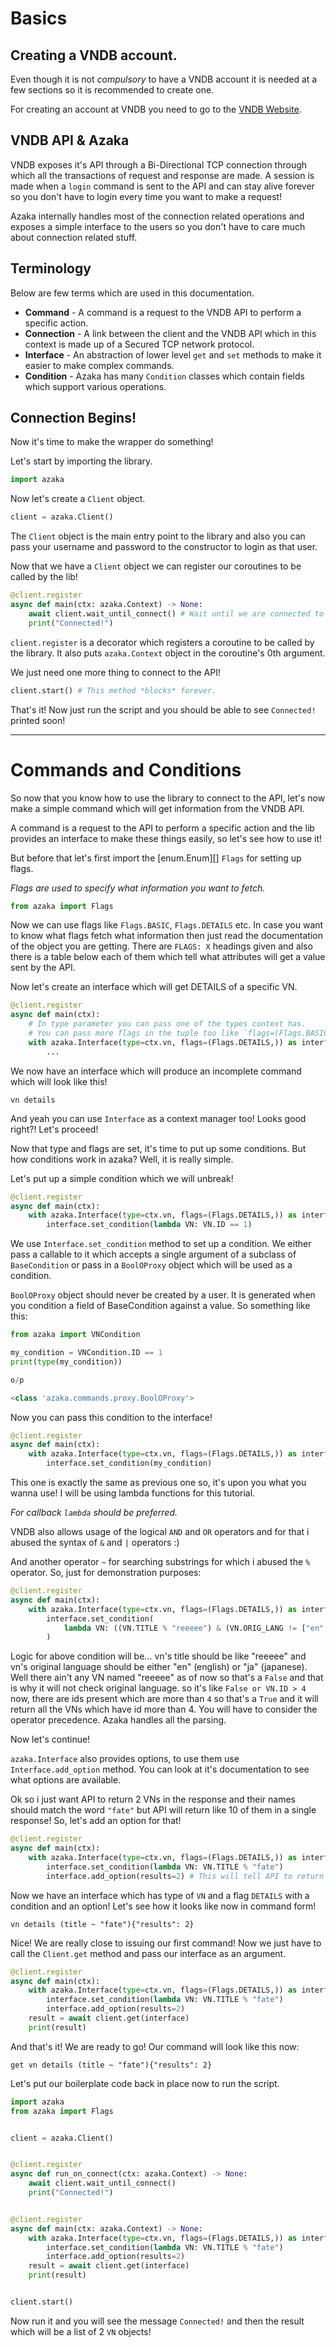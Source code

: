 # Basics

## Creating a VNDB account.

Even though it is not *compulsory* to have a VNDB account it is needed at a few sections so it is
recommended to create one.

For creating an account at VNDB you need to go to the [VNDB Website](https://vndb.org/u/register).

## VNDB API & Azaka

VNDB exposes it's API through a Bi-Directional TCP connection through which all the transactions
of request and response are made. A session is made when a `login` command is sent to the API and
can stay alive forever so you don't have to login every time you want to make a request!

Azaka internally handles most of the connection related operations and exposes a simple interface to
the users so you don't have to care much about connection related stuff.

## Terminology

Below are few terms which are used in this documentation.

- **Command** - A command is a request to the VNDB API to perform a specific action.
- **Connection** - A link between the client and the VNDB API which in this context is made up of a
Secured TCP network protocol.
- **Interface** - An abstraction of lower level `get` and `set` methods to make it easier to make complex commands.
- **Condition** - Azaka has many `Condition` classes which contain fields which support various operations.

## Connection Begins!

Now it's time to make the wrapper do something!

Let's start by importing the library.

```py
import azaka
```

Now let's create a `Client` object.

```py
client = azaka.Client()
```

The `Client` object is the main entry point to the library and also you can pass
your username and password to the constructor to login as that user.

Now that we have a `Client` object we can register our coroutines to be called by the lib!

```py
@client.register
async def main(ctx: azaka.Context) -> None:
    await client.wait_until_connect() # Wait until we are connected to the VNDB API.
    print("Connected!")
```

`client.register` is a decorator which registers a coroutine to be called by the library. It
also puts `azaka.Context` object in the coroutine's 0th argument.

We just need one more thing to connect to the API!

```py
client.start() # This method *blocks* forever.
```

That's it! Now just run the script and you should be able to see `Connected!` printed soon!

----------

# Commands and Conditions

So now that you know how to use the library to connect to the API,
let's now make a simple command which will get information from the VNDB API.

A command is a request to the API to perform a specific action and the lib
provides an interface to make these things easily, so let's see how to use it!

But before that let's first import the [enum.Enum][] `Flags` for setting up flags.

*Flags are used to specify what information you want to fetch.*

```py
from azaka import Flags
```

Now we can use flags like `Flags.BASIC`, `Flags.DETAILS` etc. In case you want to
know what flags fetch what information then just read the documentation of the object
you are getting. There are `FLAGS: X` headings given and also there is a table below
each of them which tell what attributes will get a value sent by the API.

Now let's create an interface which will get DETAILS of a specific VN.

```py
@client.register
async def main(ctx):
    # In type parameter you can pass one of the types context has.
    # You can pass more flags in the tuple too like `flags=(Flags.BASIC, Flags.DETAILS)`
    with azaka.Interface(type=ctx.vn, flags=(Flags.DETAILS,)) as interface:
        ...
```

We now have an interface which will produce an incomplete command which will look like this!

`vn details`

And yeah you can use `Interface` as a context manager too! Looks good right?!
Let's proceed!

Now that type and flags are set, it's time to put up some conditions.
But how conditions work in azaka? Well, it is
really simple.

Let's put up a simple condition which we will unbreak!

```py
@client.register
async def main(ctx):
    with azaka.Interface(type=ctx.vn, flags=(Flags.DETAILS,)) as interface:
        interface.set_condition(lambda VN: VN.ID == 1)
```

We use `Interface.set_condition` method to set up a condition. We either pass a callable
to it which accepts a single argument of a subclass of `BaseCondition` or pass in a `BoolOProxy`
object which will be used as a condition.

`BoolOProxy` object should never be created by a user. It is generated when you condition a field
of BaseCondition against a value. So something like this:
```py
from azaka import VNCondition

my_condition = VNCondition.ID == 1
print(type(my_condition))

o/p

<class 'azaka.commands.proxy.BoolOProxy'>
```

Now you can pass this condition to the interface!


```py
@client.register
async def main(ctx):
    with azaka.Interface(type=ctx.vn, flags=(Flags.DETAILS,)) as interface:
        interface.set_condition(my_condition)
```

This one is exactly the same as previous one so, it's upon you what you wanna use!
I will be using lambda functions for this tutorial.

*For callback `lambda` should be preferred.*

VNDB also allows usage of the logical `AND` and `OR` operators and for that i abused the
syntax of `&` and `|` operators :)

And another operator `~` for searching substrings for which i abused the `%` operator.
So, just for demonstration purposes:

```py
@client.register
async def main(ctx):
    with azaka.Interface(type=ctx.vn, flags=(Flags.DETAILS,)) as interface:
        interface.set_condition(
            lambda VN: ((VN.TITLE % "reeeee") & (VN.ORIG_LANG != ["en", "ja"])) | (VN.ID > 4)
        )
```

Logic for above condition will be... vn's title should be like "reeeee" and vn's original language
should be either "en" (english) or "ja" (japanese). Well there ain't any VN named "reeeee" as of now
so that's a `False` and that is why it will not check original language. so it's like
`False or VN.ID > 4` now, there are ids present which are more than `4` so that's a `True` and it will
return all the VNs which have id more than 4. You will have to consider the operator precedence. Azaka
handles all the parsing.

Now let's continue!

`azaka.Interface` also provides options, to use them use `Interface.add_option` method.
You can look at it's documentation to see what options are available.

Ok so i just want API to return 2 VNs in the response and their names should match the word `"fate"`
but API will return like 10 of them in a single response! So, let's add an option for that!

```py
@client.register
async def main(ctx):
    with azaka.Interface(type=ctx.vn, flags=(Flags.DETAILS,)) as interface:
        interface.set_condition(lambda VN: VN.TITLE % "fate")
        interface.add_option(results=2) # This will tell API to return 2 VNs.
```

Now we have an interface which has type of `VN` and a flag `DETAILS`
with a condition and an option! Let's see how it looks like now in command form!

`vn details (title ~ "fate"){"results": 2}`

Nice! We are really close to issuing our first command!
Now we just have to call the `Client.get` method and pass our interface as an argument.

```py
@client.register
async def main(ctx):
    with azaka.Interface(type=ctx.vn, flags=(Flags.DETAILS,)) as interface:
        interface.set_condition(lambda VN: VN.TITLE % "fate")
        interface.add_option(results=2)
    result = await client.get(interface)
    print(result)
```

And that's it! We are ready to go! Our command will look like this now:

`get vn details (title ~ "fate"){"results": 2}`

Let's put our boilerplate code back in place now to run the script.


```py
import azaka
from azaka import Flags


client = azaka.Client()


@client.register
async def run_on_connect(ctx: azaka.Context) -> None:
    await client.wait_until_connect()
    print("Connected!")


@client.register
async def main(ctx: azaka.Context) -> None:
    with azaka.Interface(type=ctx.vn, flags=(Flags.DETAILS,)) as interface:
        interface.set_condition(lambda VN: VN.TITLE % "fate")
        interface.add_option(results=2)
    result = await client.get(interface)
    print(result)


client.start()
```

Now run it and you will see the message `Connected!` and then the result which will be a list of
2 `VN` objects!
